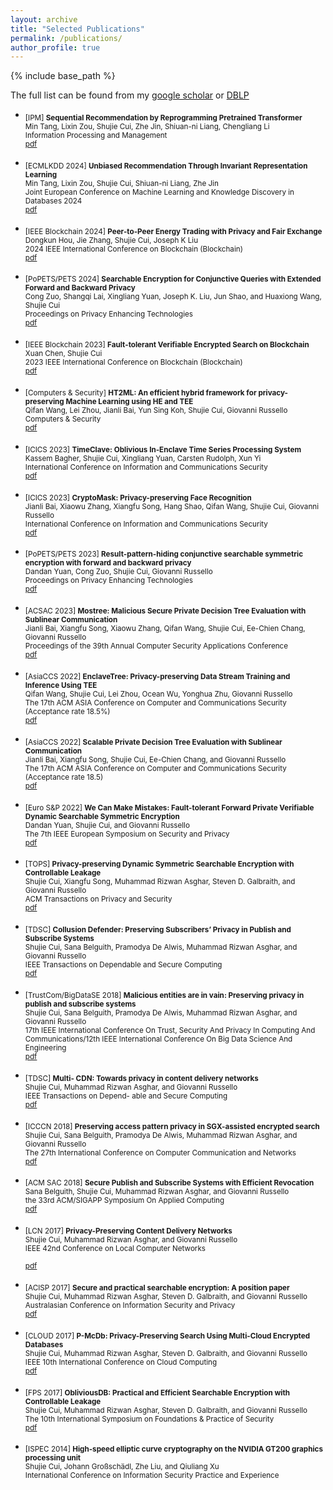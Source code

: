 ```yaml
---
layout: archive
title: "Selected Publications"
permalink: /publications/
author_profile: true
---
```


{% include base_path %}

The full list can be found from my [google scholar](https://scholar.google.com/citations?user=EYVNbx8AAAAJ&hl=en) or [DBLP](https://dblp.org/pid/144/6258.html)

- <sub>[IPM] **Sequential Recommendation by Reprogramming Pretrained Transformer** <br/>
   Min Tang, Lixin Zou, Shujie Cui, Zhe Jin, Shiuan-ni Liang, Chengliang Li<br/>
   Information Processing and Management<br/>
   [pdf](https://dl.acm.org/doi/abs/10.1007/978-3-031-70381-2_18)
  
- <sub>[ECMLKDD 2024] **Unbiased Recommendation Through Invariant Representation Learning** <br/>
   Min Tang, Lixin Zou, Shujie Cui, Shiuan-ni Liang, Zhe Jin <br/>
   Joint European Conference on Machine Learning and Knowledge Discovery in Databases 2024 <br/>
   [pdf](https://dl.acm.org/doi/abs/10.1007/978-3-031-70381-2_18)

- <sub>[IEEE Blockchain 2024] **Peer-to-Peer Energy Trading with Privacy and Fair Exchange** <br/>
    Dongkun Hou, Jie Zhang, Shujie Cui, Joseph K Liu<br/>
    2024 IEEE International Conference on Blockchain (Blockchain)<br/>
   [pdf](https://ieeexplore.ieee.org/abstract/document/10664402)

- <sub>[PoPETS/PETS 2024] **Searchable Encryption for Conjunctive Queries with Extended Forward and Backward Privacy** <br/>
    Cong Zuo, Shangqi Lai, Xingliang Yuan, Joseph K. Liu, Jun Shao, and Huaxiong Wang, Shujie Cui<br/>
    Proceedings on Privacy Enhancing Technologies<br/>
   [pdf](https://eprint.iacr.org/2021/1585)

- <sub>[IEEE Blockchain 2023] **Fault-tolerant Verifiable Encrypted Search on Blockchain** <br/>
    Xuan Chen, Shujie Cui<br/>
    2023 IEEE International Conference on Blockchain (Blockchain)<br/>
   [pdf](https://ieeexplore.ieee.org/abstract/document/10411490)

- <sub>[Computers & Security] **HT2ML: An efficient hybrid framework for privacy-preserving Machine Learning using HE and TEE** <br/>
    Qifan Wang, Lei Zhou, Jianli Bai, Yun Sing Koh, Shujie Cui, Giovanni Russello <br/>
    Computers & Security<br/>
   [pdf](https://www.sciencedirect.com/science/article/pii/S0167404823004194)

- <sub>[ICICS 2023] **TimeClave: Oblivious In-Enclave Time Series Processing System** <br/>
    Kassem Bagher, Shujie Cui, Xingliang Yuan, Carsten Rudolph, Xun Yi<br/>
    International Conference on Information and Communications Security<br/>
   [pdf](https://arxiv.org/pdf/2306.16652)

- <sub>[ICICS 2023] **CryptoMask: Privacy-preserving Face Recognition** <br/>
    Jianli Bai, Xiaowu Zhang, Xiangfu Song, Hang Shao, Qifan Wang, Shujie Cui, Giovanni Russello<br/>
    International Conference on Information and Communications Security<br/>
   [pdf](https://arxiv.org/pdf/2307.12010)

- <sub>[PoPETS/PETS 2023] **Result-pattern-hiding conjunctive searchable symmetric encryption with forward and backward privacy** <br/>
    Dandan Yuan, Cong Zuo, Shujie Cui, Giovanni Russello<br/>
    Proceedings on Privacy Enhancing Technologies<br/>
   [pdf](https://petsymposium.org/2023/files/papers/issue2/popets-2023-0040.pdf)

- <sub>[ACSAC 2023] **Mostree: Malicious Secure Private Decision Tree Evaluation with Sublinear Communication** <br/>
    Jianli Bai, Xiangfu Song, Xiaowu Zhang, Qifan Wang, Shujie Cui, Ee-Chien Chang, Giovanni Russello<br/>
    Proceedings of the 39th Annual Computer Security Applications Conference <br/>
   [pdf]()

- <sub>[AsiaCCS 2022] **EnclaveTree: Privacy-preserving Data Stream Training and Inference Using TEE** <br/>
   Qifan Wang, Shujie Cui, Lei Zhou, Ocean Wu, Yonghua Zhu, Giovanni Russello <br/>
   The 17th ACM ASIA Conference on Computer and Communications Security (Acceptance rate 18.5%) <br/>
   [pdf](http://shujiecui.github.io/files/enclavetree.pdf) 

- <sub> [AsiaCCS 2022] **Scalable Private Decision Tree Evaluation with Sublinear Communication** <br/>
   Jianli Bai, Xiangfu Song, Shujie Cui, Ee-Chien Chang, and Giovanni Russello <br/>
   The 17th ACM ASIA Conference on Computer and Communications Security (Acceptance rate 18.5) <br/>
   [pdf](http://shujiecui.github.io/files/spde.pdf)

- <sub> [Euro S&P 2022] **We Can Make Mistakes: Fault-tolerant Forward Private Verifiable Dynamic Searchable Symmetric Encryption** <br/>
   Dandan Yuan, Shujie Cui, and Giovanni Russello <br/>
   The 7th IEEE European Symposium on Security and Privacy <br/>
   [pdf](http://shujiecui.github.io/files/euroS&P.pdf)
   
- <sub> [TOPS] **Privacy-preserving Dynamic Symmetric Searchable Encryption with Controllable Leakage** <br/>
   Shujie Cui, Xiangfu Song, Muhammad Rizwan Asghar, Steven D. Galbraith, and Giovanni Russello<br/>
   ACM Transactions on Privacy and Security  <br/>
   [pdf](http://shujiecui.github.io/files/TOPS.pdf)
 
 - <sub> [TDSC] **Collusion Defender: Preserving Subscribers’ Privacy in Publish and Subscribe Systems** <br/>
   Shujie Cui, Sana Belguith, Pramodya De Alwis, Muhammad Rizwan Asghar, and Giovanni Russello <br/>
   IEEE Transactions on Dependable and Secure Computing  <br/>
   [pdf](http://shujiecui.github.io/files/collusionDefender.pdf)
   
 - <sub> [TrustCom/BigDataSE 2018] **Malicious entities are in vain: Preserving privacy in publish and subscribe systems** <br/>
   Shujie Cui, Sana Belguith, Pramodya De Alwis, Muhammad Rizwan Asghar, and Giovanni Russello <br/>
   17th IEEE International Conference On Trust, Security And Privacy In Computing And Communications/12th IEEE International Conference On Big Data Science And Engineering  <br/>
   [pdf](http://shujiecui.github.io/files/Trustcom2018.pdf)  
   
 - <sub> [TDSC] **Multi- CDN: Towards privacy in content delivery networks** <br/>
   Shujie Cui, Muhammad Rizwan Asghar, and Giovanni Russello <br/>
   IEEE Transactions on Depend- able and Secure Computing  <br/>
   [pdf](http://shujiecui.github.io/files/multi-CDN.pdf)
   
 - <sub> [ICCCN 2018] **Preserving access pattern privacy in SGX-assisted encrypted search** <br/>
   Shujie Cui, Sana Belguith, Pramodya De Alwis, Muhammad Rizwan Asghar, and Giovanni Russello <br/>
   The 27th International Conference on Computer Communication and Networks <br/>
   [pdf](http://shujiecui.github.io/files/SGX-assisted.pdf) 
   
  - <sub> [ACM SAC 2018] **Secure Publish and Subscribe Systems with Efficient Revocation** <br/>
   Sana Belguith, Shujie Cui, Muhammad Rizwan Asghar, and Giovanni Russello <br/>
    the 33rd ACM/SIGAPP Symposium On Applied Computing <br/>
   [pdf](http://shujiecui.github.io/files/revocation.pdf)
   
 - <sub> [LCN 2017] **Privacy-Preserving Content Delivery Networks** <br/>
   Shujie Cui, Muhammad Rizwan Asghar, and Giovanni Russello <br/>
   IEEE 42nd Conference on Local Computer Networks <br/>  
   [pdf](http://shujiecui.github.io/files/LCN.pdf)

 - <sub> [ACISP 2017] **Secure and practical searchable encryption: A position paper** <br/>
   Shujie Cui, Muhammad Rizwan Asghar, Steven D. Galbraith, and Giovanni Russello <br/>
   Australasian Conference on Information Security and Privacy  <br/>
   [pdf](http://shujiecui.github.io/files/acisp.pdf)
   
  - <sub> [CLOUD 2017] **P-McDb: Privacy-Preserving Search Using Multi-Cloud Encrypted Databases** <br/>
   Shujie Cui, Muhammad Rizwan Asghar, Steven D. Galbraith, and Giovanni Russello <br/>
   IEEE 10th International Conference on Cloud Computing  <br/>
   [pdf](http://shujiecui.github.io/files/Pmcdb.pdf)  
   
   
  - <sub> [FPS 2017] **ObliviousDB: Practical and Efficient Searchable Encryption with Controllable Leakage** <br/>
   Shujie Cui, Muhammad Rizwan Asghar, Steven D. Galbraith, and Giovanni Russello <br/>
   The 10th International Symposium on Foundations & Practice of Security <br/>
   [pdf](http://shujiecui.github.io/files/ObliviousDB.pdf)  
   
  - <sub> [ISPEC 2014] **High-speed elliptic curve cryptography on the NVIDIA GT200 graphics processing unit** <br/>
   Shujie Cui, Johann Großschädl, Zhe Liu, and Qiuliang Xu <br/>
   International Conference on Information Security Practice and Experience
